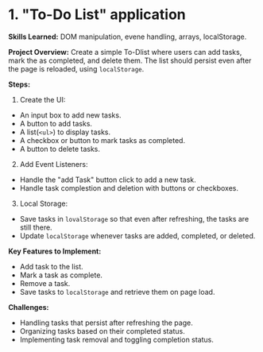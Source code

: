 # 1. "To-Do List" application

**Skills Learned:** DOM manipulation, evene handling, arrays, localStorage.

**Project Overview:** Create a simple To-Dlist where users can add tasks, mark the as completed, and delete them. The list should persist even after the page is reloaded, using `localStorage`.

**Steps:**

1. Create the UI:
- An input box to add new tasks.
- A button to add tasks.
- A list(`<ul>`) to display tasks.
- A checkbox or button to mark tasks as completed.
- A button to delete tasks.
2. Add Event Listeners:
- Handle the "add Task" button click to add a new task.
- Handle task complestion and deletion with buttons or checkboxes.
3. Local Storage:
- Save tasks in `lovalStorage` so that even after refreshing, the tasks are still there.
- Update `localStorage` whenever tasks are added, completed, or deleted.

**Key Features to Implement:**
- Add task to the list.
- Mark a task as complete.
- Remove a task.
- Save tasks to `localStorage` and retrieve them on page load.

**Challenges:**
- Handling tasks that persist after refreshing the page.
- Organizing tasks based on their completed status.
- Implementing task removal and toggling completion status.
